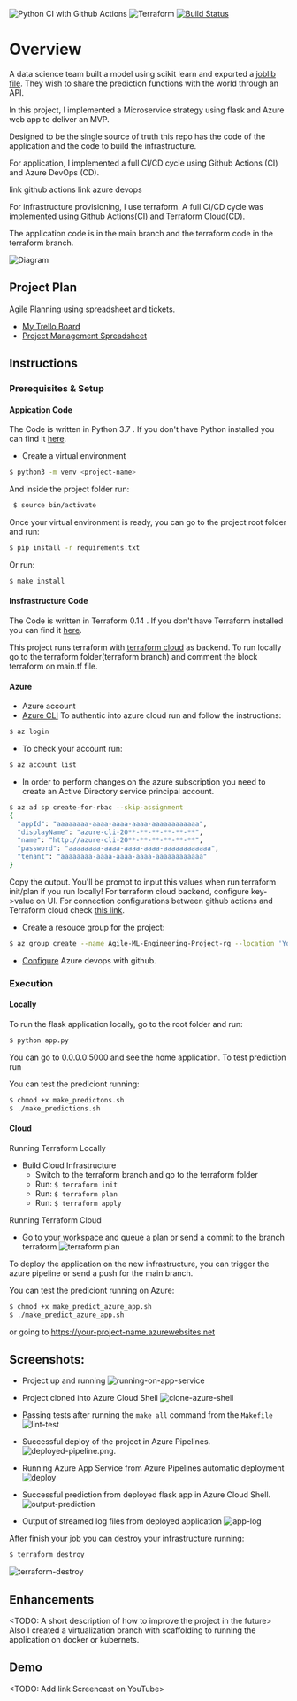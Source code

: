 ![Python CI with Github Actions](https://github.com/rrm86/Agile_ML_Engineer/workflows/Python%20application%20test%20with%20Github%20Actions/badge.svg)
![Terraform](https://github.com/rrm86/Agile_ML_Engineer/workflows/Terraform/badge.svg?branch=terraform)
[![Build Status](https://dev.azure.com/ronnaldmachado0697/Agile_ML_Engineer/_apis/build/status/rrm86.Agile_ML_Engineer?branchName=main)](https://dev.azure.com/ronnaldmachado0697/Agile_ML_Engineer/_build/latest?definitionId=3&branchName=main)
# Overview

A data science team built a model using scikit learn and exported a [joblib file](https://scikit-learn.org/stable/modules/model_persistence.html). They wish to share the prediction functions with the world through an API.

In this project, I implemented a Microservice strategy using flask and Azure web app to deliver an MVP.

Designed to be the single source of truth this repo has the code of the application and the code to build the infrastructure.

For application, I implemented a full CI/CD cycle using Github Actions (CI) and Azure DevOps (CD). 

link github actions
link azure devops

For infrastructure provisioning, I use terraform. A full CI/CD cycle was implemented using Github Actions(CI) and Terraform Cloud(CD).

The application code is in the main branch and the terraform code in the terraform branch.


![Diagram](img/diagram.png)


## Project Plan

Agile Planning using spreadsheet and tickets.

* [My Trello Board](https://trello.com/b/nW0gCtrh/ml-engineer-project-management)
* [Project Management Spreadsheet](https://docs.google.com/spreadsheets/d/1dRuGp9mv1GS10t1vNzEBxuM7Wo3qXMUFMJQdX5cRaOU/edit?usp=sharing)

## Instructions
### Prerequisites & Setup
#### Appication Code
The Code is written in Python 3.7 . If you don't have Python installed you can find it [here](https://www.python.org/downloads/). 
 
 * Create a virtual environment
 ```bash
 $ python3 -m venv <project-name>
 ```
And inside the project folder run:
```bash
 $ source bin/activate
 ```
 Once your virtual environment is ready, you can go to the project root folder and run:
 ```bash
 $ pip install -r requirements.txt
```
Or run:
 ```bash
 $ make install
```
#### Insfrastructure Code
The Code is written in Terraform 0.14 . If you don't have Terraform installed you can find it [here](https://www.terraform.io/downloads.html).

This project runs terraform with [terraform cloud](https://www.terraform.io/docs/language/settings/backends/remote.html) as backend. 
To run locally go to the terraform folder(terraform branch) and comment the block terraform on main.tf file.

#### Azure
* Azure account
* [Azure CLI](https://docs.microsoft.com/pt-br/cli/azure/install-azure-cli)
To authentic into azure cloud run and follow the instructions:
```bash 
$ az login
```
- To check your account run:
```bash 
$ az account list
```
 - In order to perform changes on the azure subscription you need to create an Active Directory service principal account.
```bash
$ az ad sp create-for-rbac --skip-assignment
{
  "appId": "aaaaaaaa-aaaa-aaaa-aaaa-aaaaaaaaaaaa",
  "displayName": "azure-cli-20**-**-**-**-**-**",
  "name": "http://azure-cli-20**-**-**-**-**-**",
  "password": "aaaaaaaa-aaaa-aaaa-aaaa-aaaaaaaaaaaa",
  "tenant": "aaaaaaaa-aaaa-aaaa-aaaa-aaaaaaaaaaaa"
}
```
Copy the output. You'll be prompt to input this values when run terraform init/plan if you run locally!
For terraform cloud backend, configure key->value on UI.
For connection configurations between github actions and Terraform cloud check [this link](https://learn.hashicorp.com/tutorials/terraform/github-actions).

- Create a resouce group for the project:
```bash
$ az group create --name Agile-ML-Engineering-Project-rg --location 'Your Region'
```
- [Configure](https://docs.microsoft.com/en-us/azure/devops/pipelines/ecosystems/python-webapp?view=azure-devops) Azure devops with github.

### Execution

#### Locally
To run the flask application locally, go to the root folder and run:
```bash
$ python app.py
```
You can go to 0.0.0.0:5000 and see the home application.
To test prediction run

You can test the prediciont running:
```bash
$ chmod +x make_predictons.sh
$ ./make_predictions.sh
```
#### Cloud
Running Terraform Locally
* Build Cloud Infrastructure
  * Switch to the terraform branch and go to the terraform folder
  * Run: ``` $ terraform init ```
  * Run: ``` $ terraform plan ```
  * Run: ``` $ terraform apply ```

Running Terraform Cloud
  * Go to your workspace and queue a plan or send a commit to the branch terraform
  ![terraform plan](img/terraform-plan.png)

To deploy the application on the new infrastructure, you can trigger the azure pipeline or send a push for the main branch.


You can test the prediciont running on Azure:
```bash
$ chmod +x make_predict_azure_app.sh
$ ./make_predict_azure_app.sh
```
or going to https://your-project-name.azurewebsites.net
#### 

## Screenshots:

* Project up and running
![running-on-app-service](img/running-on-app-service.png)

* Project cloned into Azure Cloud Shell
![clone-azure-shell](img/clone-azure-shell.png)

* Passing tests after running the `make all` command from the `Makefile`
![lint-test](img/lint-test.png)

* Successful deploy of the project in Azure Pipelines.  ![deployed-pipeline.png](img/deployed-pipeline.png).

* Running Azure App Service from Azure Pipelines automatic deployment
![deploy](img/deploy.png)

* Successful prediction from deployed flask app in Azure Cloud Shell. 
![output-prediction](img/output-prediction.png)


* Output of streamed log files from deployed application
![app-log](img/app-log.png)

After finish your job you can destroy your infrastructure running:
```bash
$ terraform destroy
```
![terraform-destroy](img/terraform-destroy.png)
> 

## Enhancements

<TODO: A short description of how to improve the project in the future>
Also I created a virtualization branch with scaffolding to running the application on docker or kubernets.

## Demo 

<TODO: Add link Screencast on YouTube>